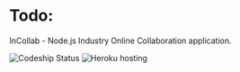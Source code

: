 # Todo:

InCollab - Node.js Industry Online Collaboration application.

![Codeship Status](https://www.codeship.io/projects/9637e010-ad43-0131-4e7c-728fb7fffb5f/status)
![Heroku hosting](https://raw.githubusercontent.com/heroku/favicon/master/favicon.iconset/icon_32x32.png)

